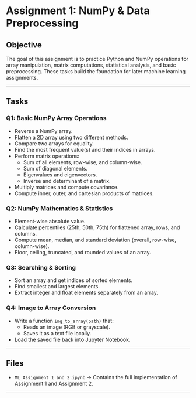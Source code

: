 # Assignment 1: NumPy & Data Preprocessing

## Objective
The goal of this assignment is to practice Python and NumPy operations for array manipulation, matrix computations, statistical analysis, and basic preprocessing. These tasks build the foundation for later machine learning assignments.

---

## Tasks

### Q1: Basic NumPy Array Operations
- Reverse a NumPy array.  
- Flatten a 2D array using two different methods.  
- Compare two arrays for equality.  
- Find the most frequent value(s) and their indices in arrays.  
- Perform matrix operations:
  - Sum of all elements, row-wise, and column-wise.  
  - Sum of diagonal elements.  
  - Eigenvalues and eigenvectors.  
  - Inverse and determinant of a matrix.  
- Multiply matrices and compute covariance.  
- Compute inner, outer, and cartesian products of matrices.  

### Q2: NumPy Mathematics & Statistics
- Element-wise absolute value.  
- Calculate percentiles (25th, 50th, 75th) for flattened array, rows, and columns.  
- Compute mean, median, and standard deviation (overall, row-wise, column-wise).  
- Floor, ceiling, truncated, and rounded values of an array.  

### Q3: Searching & Sorting
- Sort an array and get indices of sorted elements.  
- Find smallest and largest elements.  
- Extract integer and float elements separately from an array.  

### Q4: Image to Array Conversion
- Write a function `img_to_array(path)` that:  
  - Reads an image (RGB or grayscale).  
  - Saves it as a text file locally.  
- Load the saved file back into Jupyter Notebook.  

---

## Files
- `ML_Assignment_1_and_2.ipynb` → Contains the full implementation of Assignment 1 and Assignment 2.

---


